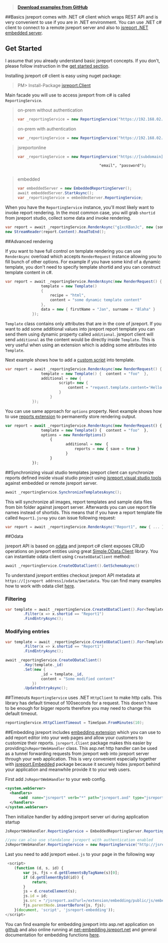 > **[Download examples from GitHub](https://github.com/jsreport/net/tree/master/examples)**

##Basics
jsreport comes with .NET c# client which wraps REST API and is very convenient to use if you are in .NET environment. You can use .NET c# client to connect to a remote jsreport server and also to [jsreport .NET embedded server](http://jsreport.net/learn/net-embedded).

## Get Started

I assume that you already understand basic jsreport concepts. If you don't, please follow instruction in the [get started section](http://jsreport.net/learn/get-started).

Installing jsreport c# client is easy using nuget package:
> PM> Install-Package [jsreport.Client](https://www.nuget.org/packages/jsreport.Client/)

Main facade you will use to access jsreport from c# is called `ReportingService`. 

>on-prem without authentication
>```c#
>var _reportingService = new ReportingService("https://192.168.02.01");
>```

>on-prem with authentication
>```c#
>var _reportingService = new ReportingService("https://192.168.02.01", "username", "password);
>```

>jsreportonline
>```c#
>var _reportingService = new ReportingService("https://[subdomain].jsreportonline.net",
                                              "email", "password");
>```

>embedded
>```c#
>var embeddedServer = new EmbeddedReportingServer();
>await embeddedServer.StartAsync();
>var _reportingService = embeddedServer.ReportingService;
>```

When you have the `ReportingService` instance, you'll most likely want to invoke report rendering. In the most common case, you will grab `shortid` from jsreport studio, collect some data and invoke rendering.

```c#
var report = await _reportingService.RenderAsync("g1xcKBanJc", new {someData = "foo"});
new StreamReader(report.Content).ReadToEnd();
```

##Advanced rendering

If you want to have full control on template rendering you can use `RenderAsync` overload which accepts `RenderRequest` instance allowing you to fill bunch of other options. For example if you have some kind of a dynamic template, you don't need to specify template shortid and you can construct template content in c#.

```c#
var report = await _reportingService.RenderAsync(new RenderRequest() {
                template = new Template()
                {
                    recipe = "html",
                    content = "some dynamic template content"
                },
                data = new { firstName = "Jan", surname = "Blaha" }
            });
```

`Template` class contains only attributes that are in the core of jsreport. If you want to add    some additional values into jsreport report template you can send them using dynamic property called `additional`. jsreport client will send `additional` as the content would be directly inside `Template`. This is very useful when using an extension which is adding some attributes into `Template`.

Next example shows how to add a [custom script](/learn/scripts) into template.
```c#
var report = await _reportingService.RenderAsync(new RenderRequest() {
                template = new Template() {  content = "foo"  },
                additional = new {
                        script= new {
                            content = "request.template.content='Hello'; done()"
                        }
                    }
            });
```

You can use same approach for `options` property. Next example shows how to use [reports extension](/learn/reports) to permanently store rendering output.

```js
var report = await _reportingService.RenderAsync(new RenderRequest() {
                template = new Template() {  content = "foo"  },
                options = new RenderOptions()
	                {
	                       additional = new  {
	                           reports = new { save = true }
                           }
			        }
            });
```            

##Synchronizing visual studio templates
jsreport client can synchronize reports defined inside visual studio project using [jsreport visual studio tools](http://jsreport.net/learn/visual-studio-extension) against embedded or remote jsreport server.

```c#
await _reportingService.SynchronizeTemplatesAsync();
``` 

This will synchronize all images, report templates and sample data files from bin folder against jsreport server. Afterwards you can use report file names instead of shortids. This means that if you have a report template file called `Report1.jsrep` you can issue following request:

```c#
var report = await _reportingService.RenderAsync("Report1", new { ... });
```            

##Odata

jsreport API is based on [odata](http://www.odata.org/) and jsreport c# client exposes CRUD operations on jsreport entities using great [Simple.OData.Client](https://github.com/object/Simple.OData.Client) library. You can instantiate odata client using `CreateODataClient` method:

```c#
await _reportingService.CreateODataClient().GetSchemaAsync()
```

To understand jsreport entities checkout jsreport API metadata at `https://[jsreport address]/odata/$metadata`. You can find many examples how to work with odata cliet [here](https://github.com/object/Simple.OData.Client).


### Filtering

```c#
var template = await _reportingService.CreateODataClient().For<Template>()
        .Filter(x => x.shortid == "Report1")
        .FindEntryAsync();
```                             


### Modifying entries


```c#
var template = await _reportingService.CreateODataClient().For<Template>()
        .Filter(x => x.shortid == "Report1")
        .FindEntryAsync();

await _reportingService.CreateODataClient()
        .Key(template._id)
        .Set(new {
                _id = template._id,
                content = "Some modified content"
            })
        .UpdateEntryAsync();
```

##Timeouts
`ReportingService` uses .NET `HttpClient` to make http calls. This library has default timeout of 100seconds for a request. This doesn't have to be enough for bigger reports therefore you may need to change this default timeout.

```cs
reportingService.HttpClientTimeout = TimeSpan.FromMinutes(10);
```

##Embedding
jsreport includes [embedding extension](/learn/embedding) which you can use to add report editor into your web pages and allow your customers to customize their reports. `jsreport.Client` package makes this easier by providing`JsReportWebHandler` class. This asp.net http handler can be used as a tunnel forwarding requests from jsreport web into jsreport server through your web application. This is very convenient especially together with [jsreport.Embedded](/learn/net-embedded) package because it securely hides jsreport behind your application and meanwhile provide it to your web users.

First add `JsReportWebHandler` to your web config.
```xml
<system.webServer>
  <handlers>
      <add  name="jsreport" verb="*" path="jsreport.axd" type="jsreport.Client.JsReportWebHandler" />
  </handlers>
</system.webServer>
```

Then initialize handler by adding jsreport server uri during application startup
```cs
JsReportWebHandler.ReportingService = EmbeddedReportingServer.ReportingService ;

//you can also use standalone jsreport with authentication enabled
JsReportWebHandler.ReportingService = new ReportingService("http://jsreport-host", "username", "password");
```

Last you need to add jsreport `embed.js` to your page in the following way
```js
 <script>           
	(function (d, s, id) {
	    var js, fjs = d.getElementsByTagName(s)[0];
        if (d.getElementById(id)) {
	        return;
        }
        js = d.createElement(s);
        js.id = id;
        js.src = "/jsreport.axd?url=/extension/embedding/public/js/embed.js";
        fjs.parentNode.insertBefore(js, fjs);
	}(document, 'script', 'jsreport-embedding'));
</script>
```

You can find example for embedding jsreport into asp.net application on [github](https://github.com/jsreport/net/tree/master/examples/EndUserCustomizations) and also online running at [net-embedding.jsreport.net](http://net-embedding.jsreport.net/) and general documentation for embedding functions [here](/learn/embedding).

